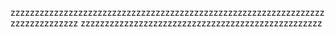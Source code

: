 
zzzzzzzzzzzzzzzzzzzzzzzzzzzzzzzzzzzzzzzzzzzzzzzzzzzzzzzzzzzzzzzzzzzzzzzzzzzzzzz
zzzzzzzzzzzzzzzzzzzzzzzzzzzzzzzzzzzzzzzzzzzzzzzzzz